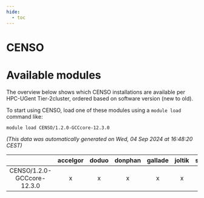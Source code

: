 ```yaml
---
hide:
  - toc
---
```


CENSO
=====

# Available modules


The overview below shows which CENSO installations are available per HPC-UGent Tier-2cluster, ordered based on software version (new to old).

To start using CENSO, load one of these modules using a `module load` command like:

```shell
module load CENSO/1.2.0-GCCcore-12.3.0
```

*(This data was automatically generated on Wed, 04 Sep 2024 at 16:48:20 CEST)*  

| |accelgor|doduo|donphan|gallade|joltik|shinx|skitty|
| :---: | :---: | :---: | :---: | :---: | :---: | :---: | :---: |
|CENSO/1.2.0-GCCcore-12.3.0|x|x|x|x|x|-|x|
